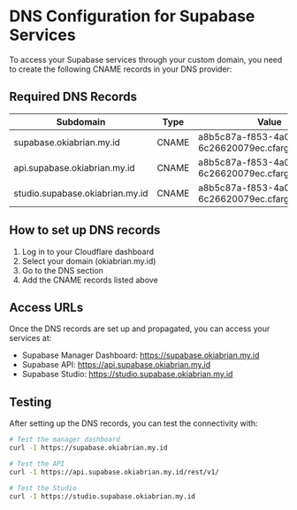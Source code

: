 # DNS Configuration for Supabase Services

To access your Supabase services through your custom domain, you need to create the following CNAME records in your DNS provider:

## Required DNS Records

| Subdomain | Type | Value |
|-----------|------|-------|
| supabase.okiabrian.my.id | CNAME | a8b5c87a-f853-4a0d-b4a2-6c26620079ec.cfargotunnel.com |
| api.supabase.okiabrian.my.id | CNAME | a8b5c87a-f853-4a0d-b4a2-6c26620079ec.cfargotunnel.com |
| studio.supabase.okiabrian.my.id | CNAME | a8b5c87a-f853-4a0d-b4a2-6c26620079ec.cfargotunnel.com |

## How to set up DNS records

1. Log in to your Cloudflare dashboard
2. Select your domain (okiabrian.my.id)
3. Go to the DNS section
4. Add the CNAME records listed above

## Access URLs

Once the DNS records are set up and propagated, you can access your services at:

- Supabase Manager Dashboard: https://supabase.okiabrian.my.id
- Supabase API: https://api.supabase.okiabrian.my.id
- Supabase Studio: https://studio.supabase.okiabrian.my.id

## Testing

After setting up the DNS records, you can test the connectivity with:

```bash
# Test the manager dashboard
curl -I https://supabase.okiabrian.my.id

# Test the API
curl -I https://api.supabase.okiabrian.my.id/rest/v1/

# Test the Studio
curl -I https://studio.supabase.okiabrian.my.id
```